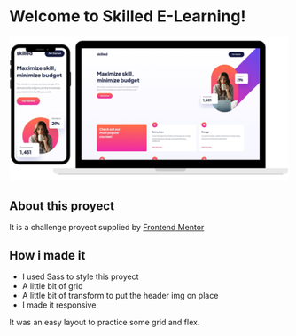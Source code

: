 # Welcome to Skilled E-Learning!

![Screenshot of the page](./assets/screen.png)

## About this proyect

It is a challenge proyect supplied by <a href="https://www.frontendmentor.io/profile/SantiNakc">Frontend Mentor</a>

## How i made it

- I used Sass to style this proyect
- A little bit of grid
- A little bit of transform to put the header img on place
- I made it responsive

It was an easy layout to practice some grid and flex.
